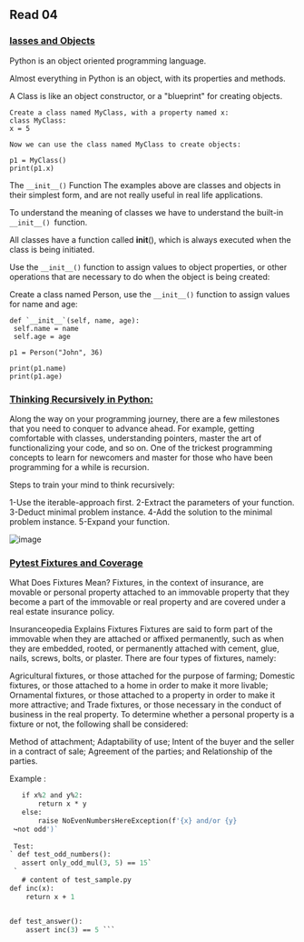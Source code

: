 ## Read 04
### [lasses and Objects](https://www.learnpython.org/en/Classes_and_Objects)

Python is an object oriented programming language.

Almost everything in Python is an object, with its properties and methods.

A Class is like an object constructor, or a "blueprint" for creating objects.
 
  ```
Create a class named MyClass, with a property named x:
class MyClass:
  x = 5

Now we can use the class named MyClass to create objects:

p1 = MyClass()
print(p1.x)
   ```


The `__init__()` Function The examples above are classes and objects in their simplest form, and are not really useful in real life applications.

To understand the meaning of classes we have to understand the built-in `__init__() `function.

All classes have a function called __init__(), which is always executed when the class is being initiated.

Use the `__init__()` function to assign values to object properties, or other operations that are necessary to do when the object is being created:

Create a class named Person, use the `__init__()` function to assign values for name and age:


   ``` class Person:
  def `__init__`(self, name, age):
    self.name = name
    self.age = age

p1 = Person("John", 36)

print(p1.name)
print(p1.age)  
``` 


### [Thinking Recursively in Python:](https://realpython.com/python-thinking-recursively/)

Along the way on your programming journey, there are a few milestones that you need to conquer to advance ahead. 
For example, getting comfortable with classes, understanding pointers, master the art of functionalizing your code, 
and so on. One of the trickest programming concepts to learn for newcomers and master for those who have been programming for a while is recursion.

Steps to train your mind to think recursively:

1-Use the iterable-approach first.
2-Extract the parameters of your function.
3-Deduct minimal problem instance.
4-Add the solution to the minimal problem instance.
5-Expand your function.


![image](https://files.realpython.com/media/state_3.3e8a68c4fde5.png)

### [Pytest Fixtures and Coverage](https://www.linuxjournal.com/content/python-testing-pytest-fixtures-and-coverage)

What Does Fixtures Mean? Fixtures, in the context of insurance, are movable or personal property attached to an immovable property that they become a part of the immovable or real property and are covered under a real estate insurance policy.

Insuranceopedia Explains Fixtures Fixtures are said to form part of the immovable when they are attached or affixed permanently, such as when they are embedded, rooted, or permanently attached with cement, glue, nails, screws, bolts, or plaster. There are four types of fixtures, namely:

Agricultural fixtures, or those attached for the purpose of farming; Domestic fixtures, or those attached to a home in order to make it more livable; Ornamental fixtures, or those attached to a property in order to make it more attractive; and Trade fixtures, or those necessary in the conduct of business in the real property. To determine whether a personal property is a fixture or not, the following shall be considered:

Method of attachment; Adaptability of use; Intent of the buyer and the seller in a contract of sale; Agreement of the parties; and Relationship of the parties.

Example :

``` def only_odd_mul(x, y):
   if x%2 and y%2:
       return x * y
   else:
       raise NoEvenNumbersHereException(f'{x} and/or {y}
 ↪not odd')`
 
 Test:
` def test_odd_numbers():
   assert only_odd_mul(3, 5) == 15`
 `  
   # content of test_sample.py
def inc(x):
    return x + 1


def test_answer():
    assert inc(3) == 5 ```
 
